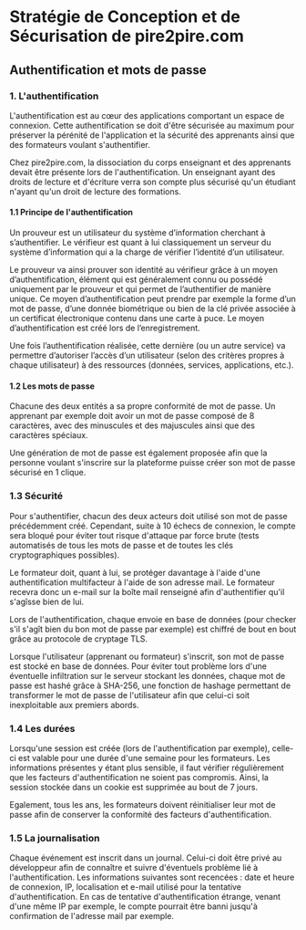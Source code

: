 # Stratégie de Conception et de Sécurisation de pire2pire.com

## Authentification et mots de passe

### 1. L'authentification

L'authentification est au cœur des applications comportant un espace de connexion. 
Cette authentification se doit d'être sécurisée au maximum pour préserver la pérénité de l'application et la sécurité des apprenants ainsi que des formateurs voulant s'authentifier.

Chez pire2pire.com, la dissociation du corps enseignant et des apprenants devait être présente lors de l'authentification. Un enseignant ayant des droits de lecture et d'écriture verra son compte plus sécurisé qu'un étudiant n'ayant qu'un droit de lecture des formations.

#### 1.1 Principe de l'authentification

Un prouveur est un utilisateur du système d’information cherchant à s’authentifier. Le vérifieur est quant à lui classiquement un serveur du système d’information qui a la charge de vérifier l’identité d’un utilisateur.

Le prouveur va ainsi prouver son identité au vérifieur grâce à un moyen d’authentification, élément qui est généralement connu ou possédé uniquement par le prouveur et qui permet de l’authentifier de manière unique. Ce moyen d’authentification peut prendre par exemple la forme d’un mot de passe, d’une donnée biométrique ou bien de la clé privée associée à un certificat électronique contenu dans une carte à puce. Le moyen d’authentification est créé lors de l’enregistrement.

Une fois l’authentification réalisée, cette dernière (ou un autre service) va permettre d’autoriser l’accès d’un utilisateur (selon des critères propres à chaque utilisateur) à des ressources (données, services, applications, etc.).

#### 1.2 Les mots de passe

Chacune des deux entités a sa propre conformité de mot de passe. 
Un apprenant par exemple doit avoir un mot de passe composé de 8 caractères, avec des minuscules et des majuscules ainsi que des caractères spéciaux. 

Une génération de mot de passe est également proposée afin que la personne voulant s'inscrire sur la plateforme puisse créer son mot de passe sécurisé en 1 clique. 

### 1.3 Sécurité

Pour s'authentifier, chacun des deux acteurs doit utilisé son mot de passe précédemment créé.
Cependant, suite à 10 échecs de connexion, le compte sera bloqué pour éviter tout risque d'attaque par force brute (tests automatisés de tous les mots de passe et de toutes les clés
cryptographiques possibles). 

Le formateur doit, quant à lui, se protéger davantage à l'aide d'une authentification multifacteur à l'aide de son adresse mail. Le formateur recevra donc un e-mail sur la boîte mail renseigné afin d'authentifier qu'il s'agîsse bien de lui.

Lors de l'authentification, chaque envoie en base de données (pour checker s'il s'agît bien du bon mot de passe par exemple) est chiffré de bout en bout grâce au protocole de cryptage TLS.

Lorsque l'utilisateur (apprenant ou formateur) s'inscrit, son mot de passe est stocké en base de données. Pour éviter tout problème lors d'une éventuelle infiltration sur le serveur stockant les données, chaque mot de passe est hashé grâce à SHA-256, une fonction de hashage permettant de transformer le mot de passe de l'utilisateur afin que celui-ci soit inexploitable aux premiers abords.

### 1.4 Les durées

Lorsqu'une session est créée (lors de l'authentification par exemple), celle-ci est valable pour une durée d'une semaine pour les formateurs. Les informations présentes y étant plus sensible, il faut vérifier régulièrement que les facteurs d'authentification ne soient pas compromis. Ainsi, la session stockée dans un cookie est supprimée au bout de 7 jours. 

Egalement, tous les ans, les formateurs doivent réinitialiser leur mot de passe afin de conserver la conformité des facteurs d'authentification.

### 1.5 La journalisation

Chaque événement est inscrit dans un journal. Celui-ci doit être privé au développeur afin de connaître et suivre d'éventuels problème lié à l'authentification. Les informations suivantes sont recencées : date et heure de connexion, IP, localisation et e-mail utilisé pour la tentative d'authentification. 
En cas de tentative d'authentification étrange, venant d'une même IP par exemple, le compte pourrait être banni jusqu'à confirmation de l'adresse mail par exemple.